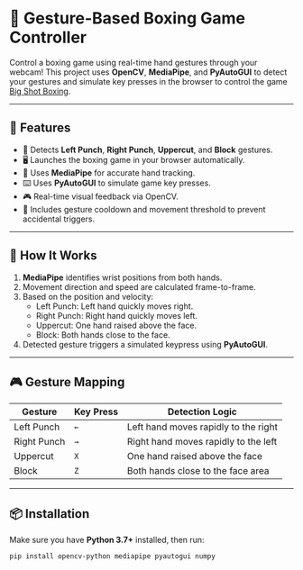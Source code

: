# 🥊 Gesture-Based Boxing Game Controller

Control a boxing game using real-time hand gestures through your webcam! This project uses **OpenCV**, **MediaPipe**, and **PyAutoGUI** to detect your gestures and simulate key presses in the browser to control the game [Big Shot Boxing](https://poki.com/en/g/big-shot-boxing).

---

## 🎯 Features

- 👊 Detects **Left Punch**, **Right Punch**, **Uppercut**, and **Block** gestures.
- 🖥️ Launches the boxing game in your browser automatically.
- 🧠 Uses **MediaPipe** for accurate hand tracking.
- ⌨️ Uses **PyAutoGUI** to simulate game key presses.
- 🎮 Real-time visual feedback via OpenCV.
- 🚀 Includes gesture cooldown and movement threshold to prevent accidental triggers.

---

## 🤖 How It Works

1. **MediaPipe** identifies wrist positions from both hands.
2. Movement direction and speed are calculated frame-to-frame.
3. Based on the position and velocity:
   - Left Punch: Left hand quickly moves right.
   - Right Punch: Right hand quickly moves left.
   - Uppercut: One hand raised above the face.
   - Block: Both hands close to the face.
4. Detected gesture triggers a simulated keypress using **PyAutoGUI**.

---

## 🎮 Gesture Mapping

| Gesture       | Key Press | Detection Logic                          |
|---------------|-----------|------------------------------------------|
| Left Punch    | `←`       | Left hand moves rapidly to the right     |
| Right Punch   | `→`       | Right hand moves rapidly to the left     |
| Uppercut      | `X`       | One hand raised above the face           |
| Block         | `Z`       | Both hands close to the face area        |

---

## 📦 Installation

Make sure you have **Python 3.7+** installed, then run:

```bash
pip install opencv-python mediapipe pyautogui numpy

